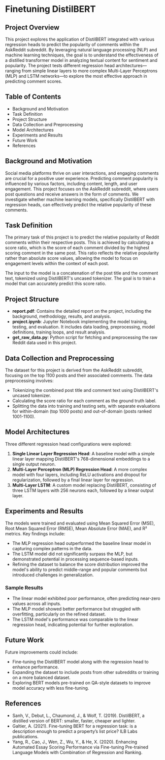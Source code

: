 
# Finetuning DistilBERT

## Project Overview

This project explores the application of DistilBERT integrated with various regression heads to predict the popularity of comments within the AskReddit subreddit. By leveraging natural language processing (NLP) and machine learning techniques, the goal is to understand the effectiveness of a distilled transformer model in analyzing textual content for sentiment and popularity. The project tests different regression head architectures—ranging from simple linear layers to more complex Multi-Layer Perceptrons (MLP) and LSTM networks—to explore the most effective approach in predicting comment scores.

## Table of Contents

- Background and Motivation
- Task Definition
- Project Structure
- Data Collection and Preprocessing
- Model Architectures
- Experiments and Results
- Future Work
- References

## Background and Motivation

Social media platforms thrive on user interactions, and engaging comments are crucial for a positive user experience. Predicting comment popularity is influenced by various factors, including content, length, and user engagement. This project focuses on the AskReddit subreddit, where users post questions and receive answers in the form of comments. We investigate whether machine learning models, specifically DistilBERT with regression heads, can effectively predict the relative popularity of these comments.

## Task Definition

The primary task of this project is to predict the relative popularity of Reddit comments within their respective posts. This is achieved by calculating a score ratio, which is the score of each comment divided by the highest scoring comment in the same post. This ratio reflects the relative popularity rather than absolute score values, allowing the model to focus on engagement levels within the context of each post.

The input to the model is a concatenation of the post title and the comment text, tokenized using DistilBERT's uncased tokenizer. The goal is to train a model that can accurately predict this score ratio.

## Project Structure

- **report.pdf**: Contains the detailed report on the project, including the background, methodology, results, and analysis.
- **project.ipynb**: Jupyter Notebook implementing the model training, testing, and evaluation. It includes data loading, preprocessing, model definitions, training loops, and result analysis.
- **get_raw_data.py**: Python script for fetching and preprocessing the raw Reddit data used in this project.

## Data Collection and Preprocessing

The dataset for this project is derived from the AskReddit subreddit, focusing on the top 1100 posts and their associated comments. The data preprocessing involves:
- Tokenizing the combined post title and comment text using DistilBERT's uncased tokenizer.
- Calculating the score ratio for each comment as the ground truth label.
- Splitting the data into training and testing sets, with separate evaluations for within-domain (top 1000 posts) and out-of-domain (posts ranked 1001-1100).

## Model Architectures

Three different regression head configurations were explored:

1. **Single Linear Layer Regression Head**: A baseline model with a simple linear layer mapping DistilBERT's 768-dimensional embeddings to a single output neuron.
2. **Multi-Layer Perceptron (MLP) Regression Head**: A more complex model with four layers, including ReLU activations and dropout for regularization, followed by a final linear layer for regression.
3. **Multi-Layer LSTM**: A custom model replacing DistilBERT, consisting of three LSTM layers with 256 neurons each, followed by a linear output layer.

## Experiments and Results

The models were trained and evaluated using Mean Squared Error (MSE), Root Mean Squared Error (RMSE), Mean Absolute Error (MAE), and R² metrics. Key findings include:
- The MLP regression head outperformed the baseline linear model in capturing complex patterns in the data.
- The LSTM model did not significantly surpass the MLP, but demonstrated potential in processing sequence-based inputs.
- Refining the dataset to balance the score distribution improved the model's ability to predict middle-range and popular comments but introduced challenges in generalization.

### Sample Results

- The linear model exhibited poor performance, often predicting near-zero values across all inputs.
- The MLP model showed better performance but struggled with overfitting, particularly on the refined dataset.
- The LSTM model's performance was comparable to the linear regression head, indicating potential for further exploration.

## Future Work

Future improvements could include:
- Fine-tuning the DistilBERT model along with the regression head to enhance performance.
- Expanding the dataset to include posts from other subreddits or training on a more balanced dataset.
- Exploring BERT models pre-trained on QA-style datasets to improve model accuracy with less fine-tuning.

## References

- Sanh, V., Debut, L., Chaumond, J., & Wolf, T. (2019). DistilBERT, a distilled version of BERT: smaller, faster, cheaper and lighter.
- Galtier, A. (2021). Fine-tuning BERT for a regression task: is a description enough to predict a property’s list price? ILB Labs publications.
- Yang, R., Cao, J., Wen, Z., Wu, Y., & He, X. (2020). Enhancing Automated Essay Scoring Performance via Fine-tuning Pre-trained Language Models with Combination of Regression and Ranking.

